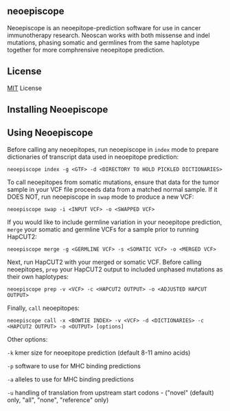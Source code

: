 neoepiscope
-----
Neoepiscope is an neoepitope-prediction software for use in cancer immunotherapy research. Neoscan works with both missense and indel mutations, phasing somatic and germlines from the same haplotype together for more comphrensive neoepitope prediction.

License
-----
[MIT](http://choosealicense.com/licenses/mit/) License



Installing Neoepiscope
-----



Using Neoepiscope
-----

Before calling any neoepitopes, run neoepiscope in ```index``` mode to prepare dictionaries of transcript data used in neoepitope prediction:

```neoepiscope index -g <GTF> -d <DIRECTORY TO HOLD PICKLED DICTIONARIES>```


To call neoepitopes from somatic mutations, ensure that data for the tumor sample in your VCF file proceeds data from a matched normal sample. If it DOES NOT, run neoepiscope in ```swap``` mode to produce a new VCF:

```neoepiscope swap -i <INPUT VCF> -o <SWAPPED VCF>```


If you would like to include germline variation in your neoepitope prediction, ```merge``` your somatic and germline VCFs for a sample prior to running HapCUT2:

```neoepiscope merge -g <GERMLINE VCF> -s <SOMATIC VCF> -o <MERGED VCF>```


Next, run HapCUT2 with your merged or somatic VCF. Before calling neoepitopes, ```prep``` your HapCUT2 output to included unphased mutations as their own haplotypes:

```neoepiscope prep -v <VCF> -c <HAPCUT2 OUTPUT> -o <ADJUSTED HAPCUT OUTPUT>```


Finally, ```call``` neoepitopes:

```neoepiscope call -x <BOWTIE INDEX> -v <VCF> -d <DICTIONARIES> -c <HAPCUT2 OUTPUT> -o <OUTPUT> [options]```

Other options:

```-k```    kmer size for neoepitope prediction (default 8-11 amino acids)

```-p```    software to use for MHC binding predictions

```-a```    alleles to use for MHC binding predictions

```-u```    handling of translation from upstream start codons - ("novel" (default) only, "all", "none", "reference" only)

